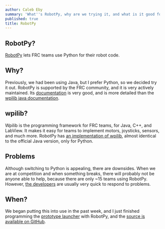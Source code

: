 ```yaml
---
author: Caleb Eby
summary: 'What''s RobotPy, why are we trying it, and what is it good for?'
published: true
title: RobotPy
---
```

## RobotPy?

[RobotPy](https://robotpy.github.io/) lets FRC teams use Python for their robot code.

## Why?

Previously, we had been using Java, but I prefer Python, so we decided try it out. RobotPy is supported by the FRC community, and it is very actively maintained. Its [documentation](http://robotpy.readthedocs.io/) is very good, and is more detailed than the [wpilib java documentation](http://first.wpi.edu/FRC/roborio/release/docs/java/).

## wpilib?

Wpilib is the programming framework for FRC teams, for Java, C++, and LabView. It makes it easy for teams to implement motors, joysticks, sensors, and much more. RobotPy has [an implementation of wpilib](http://robotpy.readthedocs.io/en/latest/wpilib.html), almost identical to the official Java version, only for Python.

## Problems

Although switching to Python is appealing, there are downsides. When we are at competition and when something breaks, there will probably not be anyone able to help, because there are only ~15 teams using RobotPy. However, [the developers](https://github.com/orgs/robotpy/people) are usually very quick to respond to problems.

## When?

We began putting this into use in the past week, and I just finished programming the [prototype launcher](/blog/prototype-launcher) with RobotPy, and the [source is available on GitHub](https://github.com/team1432/Prototype-Launcher).